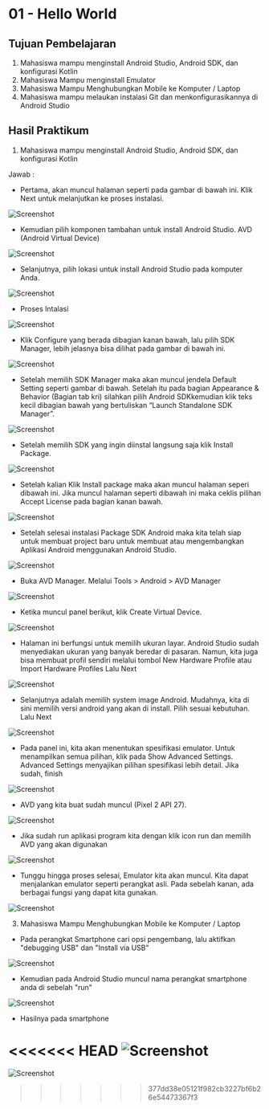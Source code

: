 # 01 - Hello World

## Tujuan Pembelajaran

1. Mahasiswa mampu menginstall Android Studio, Android SDK, dan konfigurasi Kotlin
2. Mahasiswa Mampu menginstall Emulator
3. Mahasiswa Mampu Menghubungkan Mobile ke Komputer / Laptop
4. Mahasiswa mampu melaukan instalasi Git dan menkonfigurasikannya di Android Studio

## Hasil Praktikum

1. Mahasiswa mampu menginstall Android Studio, Android SDK, dan konfigurasi Kotlin

Jawab :


- Pertama, akan muncul halaman seperti pada gambar di bawah   ini. Klik Next untuk melanjutkan ke proses instalasi.

![Screenshot](img/install-1.JPG)

- Kemudian pilih komponen tambahan untuk install Android Studio. AVD (Android Virtual Device)

![Screenshot](img/install(2).PNG)

- Selanjutnya, pilih lokasi untuk install Android Studio pada komputer Anda.

![Screenshot](img/install(3).PNG)

- Proses Intalasi

![Screenshot](img/install(4).PNG)

- Klik Configure yang berada dibagian kanan bawah, lalu pilih SDK Manager, lebih jelasnya bisa dilihat pada gambar di bawah ini.

![Screenshot](img/install(5).PNG)

- Setelah memilih SDK Manager maka akan muncul jendela Default
Setting seperti gambar di bawah. Setelah itu pada bagian Appearance & Behavior (Bagian tab kri) silahkan pilih Android SDKkemudian klik teks kecil dibagian bawah yang bertuliskan “Launch Standalone SDK Manager”.

![Screenshot](img/install(6).PNG)

- Setelah memilih SDK yang ingin diinstal langsung saja klik Install Package.

![Screenshot](img/install(7).PNG)

- Setelah kalian Klik Install package maka akan muncul halaman seperi dibawah ini. Jika muncul halaman seperti dibawah ini maka ceklis pilihan Accept License pada bagian kanan bawah.

![Screenshot](img/install(8).PNG)

- Setelah selesai instalasi Package SDK Android maka kita telah siap untuk membuat project baru untuk membuat atau mengembangkan Aplikasi Android menggunakan Android Studio.

![Screenshot](img/install(9).PNG)

- Buka AVD Manager. Melalui Tools > Android > AVD Manager

![Screenshot](img/install(10).PNG)

- Ketika muncul panel berikut, klik Create Virtual Device.

![Screenshot](img/install(11).PNG)

- Halaman ini berfungsi untuk memilih ukuran layar. Android Studio sudah menyediakan ukuran yang banyak beredar di pasaran. Namun, kita juga bisa membuat profil sendiri melalui
tombol New Hardware Profile atau Import Hardware Profiles Lalu Next

![Screenshot](img/install(12).PNG)

- Selanjutnya adalah memilih system image Android. Mudahnya, kita di sini memilih versi android yang akan di install. Pilih sesuai kebutuhan. Lalu Next

![Screenshot](img/install(13).PNG)

- Pada panel ini, kita akan menentukan spesifikasi emulator. Untuk menampilkan semua pilihan, klik pada Show Advanced Settings. Advanced Settings menyajikan pilihan spesifikasi lebih detail. Jika sudah, finish

![Screenshot](img/install(14).PNG)

- AVD yang kita buat sudah muncul (Pixel 2 API 27).

![Screenshot](img/install(15).PNG)

- Jika sudah run aplikasi program kita dengan klik icon run dan memilih AVD yang akan digunakan

![Screenshot](img/install(16).PNG)

- Tunggu hingga proses selesai, Emulator kita akan muncul. Kita dapat menjalankan emulator seperti perangkat asli. Pada sebelah kanan, ada berbagai fungsi yang dapat kita gunakan.

![Screenshot](img/install(17).PNG)

3. Mahasiswa Mampu Menghubungkan Mobile ke Komputer / Laptop

- Pada perangkat Smartphone cari opsi pengembang, lalu aktifkan "debugging USB" dan "Install via USB"

![Screenshot](img/install(18).PNG)

- Kemudian pada Android Studio muncul nama perangkat smartphone anda di sebelah "run"

![Screenshot](img/install(19).PNG)

- Hasilnya pada smartphone

<<<<<<< HEAD
![Screenshot](img/install(20).PNG)
=======
![Screenshot](img/install(20).PNG)
>>>>>>> 377dd38e05121f982cb3227bf6b26e54473367f3

